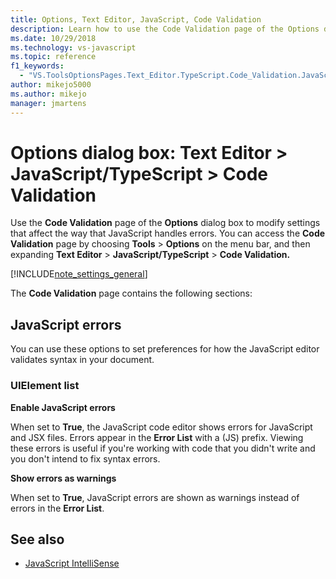 ```yaml
---
title: Options, Text Editor, JavaScript, Code Validation
description: Learn how to use the Code Validation page of the Options dialog box to modify settings that affect the way that JavaScript handles errors. 
ms.date: 10/29/2018
ms.technology: vs-javascript
ms.topic: reference
f1_keywords:
  - "VS.ToolsOptionsPages.Text_Editor.TypeScript.Code_Validation.JavaScript_Errors"
author: mikejo5000
ms.author: mikejo
manager: jmartens
---
```

# Options dialog box: Text Editor \> JavaScript/TypeScript \> Code Validation


Use the **Code Validation** page of the **Options** dialog box to modify settings that affect the way that JavaScript handles errors. You can access the **Code Validation** page by choosing **Tools** > **Options** on the  menu bar, and then expanding **Text Editor** > **JavaScript/TypeScript** > **Code Validation.**

[!INCLUDE[note_settings_general](../../data-tools/includes/note_settings_general_md.md)]

The **Code Validation** page contains the following sections:

## JavaScript errors

You can use these options to set preferences for how the JavaScript editor validates syntax in your document.

### UIElement list

**Enable JavaScript errors**

When set to **True**, the JavaScript code editor shows errors for JavaScript and JSX files. Errors appear in the **Error List** with a (JS) prefix. Viewing these errors is useful if you're working with code that you didn't write and you don't intend to fix syntax errors.

**Show errors as warnings**

When set to **True**, JavaScript errors are shown as warnings instead of errors in the **Error List**.

## See also

- [JavaScript IntelliSense](../../ide/javascript-intellisense.md)